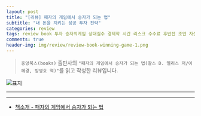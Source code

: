 ```yaml
---  
layout: post  
title: "[리뷰] 패자의 게임에서 승자가 되는 법"  
subtitle: "내 돈을 지키는 성공 투자 전략"  
categories: review  
tags: review book 투자 승자의게임 상대실수 경제학 시간 리스크 수수료 후반전 조언 자산가   
comments: true  
header-img: img/review/review-book-winning-game-1.png
---  
```

  
> `중앙북스(books)` 출판사의 `"패자의 게임에서 승자가 되는 법(찰스 D. 엘리스 저/이혜경, 방영호 역)"`를 읽고 작성한 리뷰입니다.  

![표지](https://theorydb.github.io/assets/img/review/review-book-winning-game-1.png)  

---

---

* [책소개 - 패자의 게임에서 승자가 되는 법](http://www.yes24.com/Product/Goods/105642264)


